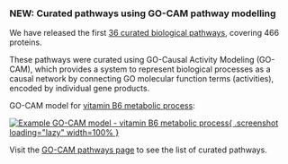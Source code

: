 ### NEW: Curated pathways using GO-CAM pathway modelling
<!-- pombase_flags: frontpage -->
<!-- newsfeed_thumbnail: pombase-logo-32x32px.png -->

We have released the first [36 curated biological pathways](/gocam),
covering 466 proteins.

These pathways were curated using GO-Causal Activity Modeling
(GO-CAM), which provides a system to represent biological processes as
a causal network by connecting GO molecular function terms
(activities), encoded by individual gene products.

GO-CAM model for [vitamin B6 metabolic process](/gocam/pombase-view/docs/66c7d41500001171):

[![Example GO-CAM model - vitamin B6 metabolic process](assets/newsfeed/go-cam_vitamin_B6_metabolic_process.png){ .screenshot loading="lazy" width=100% }](assets/newsfeed/go-cam_vitamin_B6_metabolic_process.png)

Visit the [GO-CAM pathways page](/gocam)
to see the list of curated pathways.
